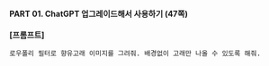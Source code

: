 #### PART 01. ChatGPT 업그레이드해서 사용하기 (47쪽)

**[프롬프트]**
~~~
로우폴리 필터로 향유고래 이미지를 그려줘. 배경없이 고래만 나올 수 있도록 해줘.
~~~
